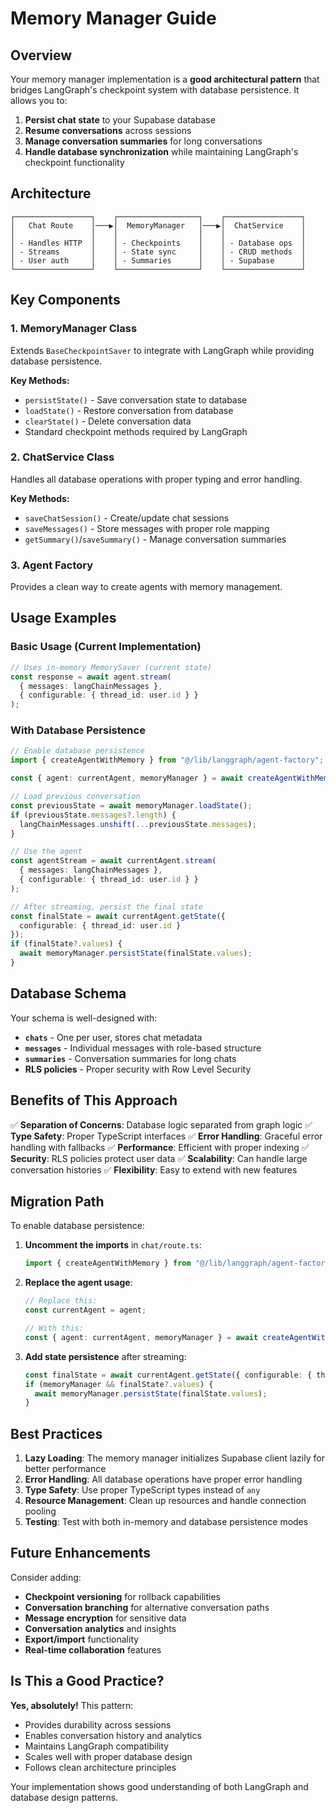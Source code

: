 # Memory Manager Guide

## Overview

Your memory manager implementation is a **good architectural pattern** that bridges LangGraph's checkpoint system with database persistence. It allows you to:

1. **Persist chat state** to your Supabase database
2. **Resume conversations** across sessions
3. **Manage conversation summaries** for long conversations
4. **Handle database synchronization** while maintaining LangGraph's checkpoint functionality

## Architecture

```
┌─────────────────┐    ┌──────────────────┐    ┌─────────────────┐
│   Chat Route    │───▶│  MemoryManager   │───▶│  ChatService    │
│                 │    │                  │    │                 │
│ - Handles HTTP  │    │ - Checkpoints    │    │ - Database ops  │
│ - Streams       │    │ - State sync     │    │ - CRUD methods  │
│ - User auth     │    │ - Summaries      │    │ - Supabase      │
└─────────────────┘    └──────────────────┘    └─────────────────┘
```

## Key Components

### 1. MemoryManager Class
Extends `BaseCheckpointSaver` to integrate with LangGraph while providing database persistence.

**Key Methods:**
- `persistState()` - Save conversation state to database
- `loadState()` - Restore conversation from database
- `clearState()` - Delete conversation data
- Standard checkpoint methods required by LangGraph

### 2. ChatService Class
Handles all database operations with proper typing and error handling.

**Key Methods:**
- `saveChatSession()` - Create/update chat sessions
- `saveMessages()` - Store messages with proper role mapping
- `getSummary()`/`saveSummary()` - Manage conversation summaries

### 3. Agent Factory
Provides a clean way to create agents with memory management.

## Usage Examples

### Basic Usage (Current Implementation)
```typescript
// Uses in-memory MemorySaver (current state)
const response = await agent.stream(
  { messages: langChainMessages },
  { configurable: { thread_id: user.id } }
);
```

### With Database Persistence
```typescript
// Enable database persistence
import { createAgentWithMemory } from "@/lib/langgraph/agent-factory";

const { agent: currentAgent, memoryManager } = await createAgentWithMemory(user.id);

// Load previous conversation
const previousState = await memoryManager.loadState();
if (previousState.messages?.length) {
  langChainMessages.unshift(...previousState.messages);
}

// Use the agent
const agentStream = await currentAgent.stream(
  { messages: langChainMessages },
  { configurable: { thread_id: user.id } }
);

// After streaming, persist the final state
const finalState = await currentAgent.getState({ 
  configurable: { thread_id: user.id } 
});
if (finalState?.values) {
  await memoryManager.persistState(finalState.values);
}
```

## Database Schema

Your schema is well-designed with:
- **`chats`** - One per user, stores chat metadata
- **`messages`** - Individual messages with role-based structure
- **`summaries`** - Conversation summaries for long chats
- **RLS policies** - Proper security with Row Level Security

## Benefits of This Approach

✅ **Separation of Concerns**: Database logic separated from graph logic
✅ **Type Safety**: Proper TypeScript interfaces
✅ **Error Handling**: Graceful error handling with fallbacks
✅ **Performance**: Efficient with proper indexing
✅ **Security**: RLS policies protect user data
✅ **Scalability**: Can handle large conversation histories
✅ **Flexibility**: Easy to extend with new features

## Migration Path

To enable database persistence:

1. **Uncomment the imports** in `chat/route.ts`:
   ```typescript
   import { createAgentWithMemory } from "@/lib/langgraph/agent-factory";
   ```

2. **Replace the agent usage**:
   ```typescript
   // Replace this:
   const currentAgent = agent;
   
   // With this:
   const { agent: currentAgent, memoryManager } = await createAgentWithMemory(user.id);
   ```

3. **Add state persistence** after streaming:
   ```typescript
   const finalState = await currentAgent.getState({ configurable: { thread_id: user.id } });
   if (memoryManager && finalState?.values) {
     await memoryManager.persistState(finalState.values);
   }
   ```

## Best Practices

1. **Lazy Loading**: The memory manager initializes Supabase client lazily for better performance
2. **Error Handling**: All database operations have proper error handling
3. **Type Safety**: Use proper TypeScript types instead of `any`
4. **Resource Management**: Clean up resources and handle connection pooling
5. **Testing**: Test with both in-memory and database persistence modes

## Future Enhancements

Consider adding:
- **Checkpoint versioning** for rollback capabilities
- **Conversation branching** for alternative conversation paths
- **Message encryption** for sensitive data
- **Conversation analytics** and insights
- **Export/import** functionality
- **Real-time collaboration** features

## Is This a Good Practice?

**Yes, absolutely!** This pattern:
- Provides durability across sessions
- Enables conversation history and analytics
- Maintains LangGraph compatibility
- Scales well with proper database design
- Follows clean architecture principles

Your implementation shows good understanding of both LangGraph and database design patterns.